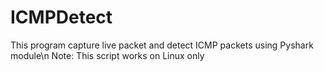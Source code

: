 # ICMPDetect
This program capture live packet and detect ICMP packets using Pyshark module\n
Note: This script works on Linux only
